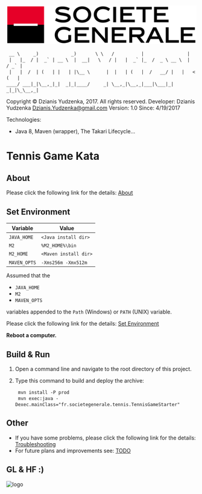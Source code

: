 ![sg](images/logo.png)
    
     __ \     _)            _)       \ \   /          |                |
     |   |_  / |  _` | __ \  |  __|   \   / |   |  _` |_  /  _ \ __ \  |  / _` |
     |   |  /  | (   | |   | |\__ \      |  |   | (   |  /   __/ |   |   < (   |
    ____/ ___|_|\__,_|_|  _|_|____/     _| \__,_|\__,_|___|\___|_|  _|_|\_\__,_|

Copyright © Dzianis Yudzenka, 2017. All rights reserved.
Developer: Dzianis Yudzenka <Dzianis.Yudzenka@gmail.com>
Version: 1.0
Since: 4/19/2017

Technologies: 

* Java 8, Maven (wrapper), The Takari Lifecycle...

# Tennis Game Kata


## About

Please click the following link for the details: [About](docs/about.md)


## Set Environment

| Variable          | Value                      |
|-------------------|----------------------------|
| `JAVA_HOME `      | `<Java install dir> `      |
| `M2        `      | `%M2_HOME%\bin      `      |
| `M2_HOME   `      | `<Maven install dir>`      |
| `MAVEN_OPTS`      | `-Xms256m -Xmx512m  `      |

Assumed that the 

* `JAVA_HOME`
* `M2`
* `MAVEN_OPTS`

variables appended to the `Path` (Windows) or `PATH` (UNIX) variable.

Please click the following link for the details: [Set Environment](docs/set_env.md)

**Reboot a computer.**


## Build & Run

1. Open a command line and navigate to the root directory of this project.
2. Type this command to build and deploy the archive:

        mvn install -P prod
        mvn exec:java -Dexec.mainClass="fr.societegenerale.tennis.TennisGameStarter"


## Other

* If you have some problems, please click the following link for the details: [Troubleshooting](docs/trouble.md)
* For future plans and improvements see: [TODO](docs/TODO.txt)


## GL & HF :)

![logo](images/sg.jpg)
